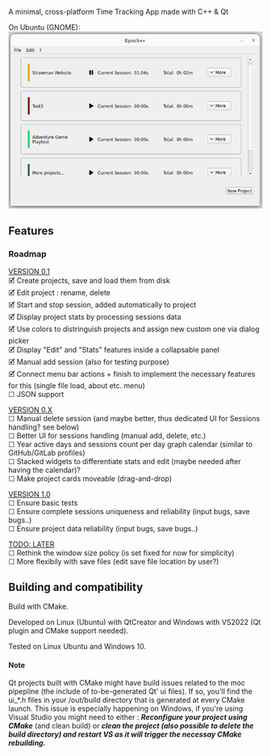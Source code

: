 A minimal, cross-platform Time Tracking App made with C++ & Qt

On Ubuntu (GNOME):
![A screenshot of the main page of the app on Ubuntu (GNOME)](tta-main-gnome-screenshot.png)

## Features

### Roadmap
<u>VERSION 0.1</u> <br/>
🗹 Create projects, save and load them from disk <br/>
🗹 Edit project : rename, delete <br/>
🗹 Start and stop session, added automatically to project <br/>
🗹 Display project stats by processing sessions data <br/>
🗹 Use colors to distringuish projects and assign new custom one via dialog picker <br/>
🗹 Display "Edit" and "Stats" features inside a collapsable panel <br/> 
🗹 Manual add session (also for testing purpose) <br/>
🗹 Connect menu bar actions + finish to implement the necessary features for this (single file load, about etc. menu) <br/>
☐ JSON support <br/>

<u>VERSION 0.X</u> <br/>
☐ Manual delete session (and maybe better, thus dedicated UI for Sessions handling? see below) <br/>
☐ Better UI for sessions handling (manual add, delete, etc.) <br/>
☐ Year active days and sessions count per day graph calendar (similar to GitHub/GitLab profiles) <br/>
☐ Stacked widgets to differentiate stats and edit (maybe needed after having the calendar)? <br/>
☐ Make project cards moveable (drag-and-drop) <br/>

<u>VERSION 1.0</u> <br/>
☐ Ensure basic tests <br/>
☐ Ensure complete sessions uniqueness and reliability (input bugs, save bugs..) <br/>
☐ Ensure project data reliability (input bugs, save bugs..) <br/>

<u>TODO: LATER</u> <br/>
☐ Rethink the window size policy (is set fixed for now for simplicity) <br/>
☐ More flexibily with save files (edit save file location by user?) <br/>

## Building and compatibility

Build with CMake.

Developed on Linux (Ubuntu) with QtCreator and Windows with VS2022 (Qt plugin and CMake support needed).

Tested on Linux Ubuntu and Windows 10.

#### Note
Qt projects built with CMake might have build issues related to the moc pipepline (the include of to-be-generated Qt' ui files). If so, you'll find the ui_*.h files in your /out/build directory that is generated at every CMake launch. This issue is especially happening on Windows, if you're using Visual Studio you might need to either : ***Reconfigure your project using CMake*** (and clean build) or ***clean the project (also possible to delete the build directory) and restart VS as it will trigger the necessay CMake rebuilding.***

